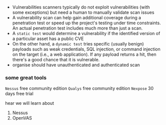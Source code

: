 - Vulnerabilities scanners typically do not exploit vulnerabilities (with some exceptions) but need a human to manually validate scan issues
- A vulnerability scan can help gain additional coverage during a penetration test or speed up the project's testing under time constraints. An actual penetration test includes much more than just a scan.
- A `static test` would determine a vulnerability if the identified version of a particular asset has a public CVE
- On the other hand, a `dynamic test` tries specific (usually benign) payloads such as weak credentials, SQL injection, or command injection on the target (i.e., a web application). If any payload returns a hit, then there's a good chance that it is vulnerable.
- organise should have unauthenticated and authenticated scan
### some great tools
`Nessus` free community edition
`Qualys` free community edition
`Nexpose` 30 days free trial

hear we will learn about 
1. Nessus
2. OpenVAS
